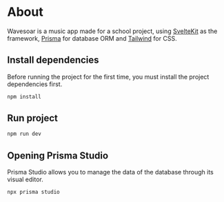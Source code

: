 # About

Wavesoar is a music app made for a school project, using [SvelteKit](https://kit.svelte.dev) as the framework, [Prisma](https://www.prisma.io) for database ORM and [Tailwind](https://tailwindcss.com) for CSS.

## Install dependencies

Before running the project for the first time, you must install the project dependencies first.

```bash
npm install
```

## Run project

```bash
npm run dev
```

## Opening Prisma Studio

Prisma Studio allows you to manage the data of the database through its visual editor.

```bash
npx prisma studio
```
